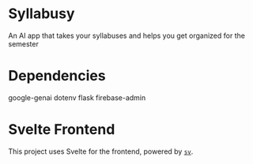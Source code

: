 
# Syllabusy
An AI app that takes your syllabuses and helps you get organized for the semester

# Dependencies
google-genai
dotenv
flask
firebase-admin

# Svelte Frontend
This project uses Svelte for the frontend, powered by [`sv`](https://github.com/sveltejs/cli).